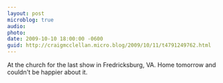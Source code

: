 ```yaml
---
layout: post
microblog: true
audio: 
photo: 
date: 2009-10-10 18:00:00 -0600
guid: http://craigmcclellan.micro.blog/2009/10/11/t4791249762.html
---
```

At the church for the last show in Fredricksburg, VA. Home tomorrow and couldn't be happier about it.
